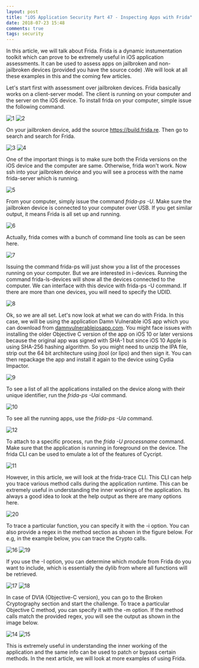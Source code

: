 ```yaml
---
layout: post
title: "iOS Application Security Part 47 - Inspecting Apps with Frida"
date: 2018-07-23 15:48
comments: true
tags: security
---
```


In this article, we will talk about Frida. Frida is a dynamic instumentation toolkit which can prove to be extremely useful in iOS application assessments. It can be used to assess apps on jailbroken and non-jailbroken devices (provided you have the source code) .We will look at all these examples in this and the coming few articles.

Let's start first with assessment over jailbroken devices. Frida basically works on a client-server model. The client is running on your computer and the server on the iOS device. To install frida on your computer, simple issue the following command.

<!--more-->

![1]({{site.baseurl}}/images/posts/ios47/1.png) ![2]({{site.baseurl}}/images/posts/ios47/2.png)

On your jailbroken device, add the source https://build.frida.re. Then go to search and search for Frida.

![3]({{site.baseurl}}/images/posts/ios47/3.PNG) ![4]({{site.baseurl}}/images/posts/ios47/4.PNG)

One of the important things is to make sure both the Frida versions on the iOS device and the computer are same. Otherwise, frida won't work. Now ssh into your jailbroken device and you will see a process with the name frida-server which is running.

![5]({{site.baseurl}}/images/posts/ios47/5.png)

From your computer, simply issue the command _frida-ps -U_. Make sure the jailbroken device is connected to your computer over USB. If you get similar output, it means Frida is all set up and running.

![6]({{site.baseurl}}/images/posts/ios47/6.png)

Actually, frida comes with a bunch of command line tools as can be seen here.

![7]({{site.baseurl}}/images/posts/ios47/7.png)

Issuing the command frida-ps will just show you a list of the processes running on your computer. But we are interested in i-devices. Running the command frida-ls-devices will show all the devices connected to the computer. We can interface with this device with frida-ps -U command. If there are more than one devices, you will need to specify the UDID.

![8]({{site.baseurl}}/images/posts/ios47/8.png)

Ok, so we are all set. Let's now look at what we can do with Frida. In this case, we will be using the application Damn Vulnerable iOS app which you can download from [damnvulnerableiosapp.com](http://damnvulnerableiosapp.com). You might face issues with installing the older Objective C version of the app on iOS 10 or later versions because the original app was signed with SHA-1 but since iOS 10 Apple is using SHA-256 hashing algorithm. So you might need to unzip the IPA file, strip out the 64 bit architecture using jtool (or lipo) and then sign it. You can then repackage the app and install it again to the device using Cydia Impactor.

![9]({{site.baseurl}}/images/posts/ios47/9.png)

To see a list of all the applications installed on the device along with their unique identifier, run the _frida-ps -Uai_ command.

![10]({{site.baseurl}}/images/posts/ios47/10.png)

To see all the running apps, use the _frida-ps -Ua_ command.

![12]({{site.baseurl}}/images/posts/ios47/12.png)

To attach to a specific process, run the _frida -U processname_ command. Make sure that the application is running in foreground on the device. The frida CLI can be used to emulate a lot of the features of Cycript.

![11]({{site.baseurl}}/images/posts/ios47/11.png)

However, in this article, we will look at the frida-trace CLI. This CLI can help you trace various method calls during the application runtime. This can be extremely useful in understanding the inner workings of the application. Its always a good idea to look at the help output as there are many options here.

![20]({{site.baseurl}}/images/posts/ios47/20.png)

To trace a particular function, you can specify it with the -i option. You can also provide a regex in the method section as shown in the figure below. For e.g, in the example below, you can trace the Crypto calls.

![16]({{site.baseurl}}/images/posts/ios47/16.png) ![19]({{site.baseurl}}/images/posts/ios47/19.png)

If you use the -I option, you can determine which module from Frida do you want to include, which is essentially the dylib from where all functions will be retrieved.

![17]({{site.baseurl}}/images/posts/ios47/17.png) ![18]({{site.baseurl}}/images/posts/ios47/18.png)

In case of DVIA (Objective-C version), you can go to the Broken Cryptography section and start the challenge. To trace a particular Objective C method, you can specify it with the -m option. If the method calls match the provided regex, you will see the output as shown in the image below.

![14]({{site.baseurl}}/images/posts/ios47/14.png) ![15]({{site.baseurl}}/images/posts/ios47/15.png)

This is extremely useful in understanding the inner working of the application and the same info can be used to patch or bypass certain methods. In the next article, we will look at more examples of using Frida.